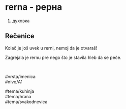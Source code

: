 # rerna - рерна

1. духовка

## Rečenice

Kolač je još uvek u rerni, nemoj da je otvaraš!

Zagrejala je rernu pre nego što je stavila hleb da se peče.

<br>

#vrsta/imenica  
#nivo/A1  

#tema/kuhinja  
#tema/hrana  
#tema/svakodnevica  
